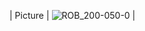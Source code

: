 | Picture | ![ROB_200-050-0](https://www.zigbee2mqtt.io/images/devices/ROB_200-050-0.jpg) |
<!-- Notes BEGIN: You can edit here. Add "## Notes" headline if not already present. -->


<!-- Notes END: Do not edit below this line -->
